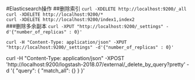 #Elasticsearch操作
##删除索引
`curl -XDELETE http://localhost:9200/_all`  
`curl -XDELETE http://localhost:9200/*`  
`curl -XDELETE http://localhost:9200/index1,index2`  
###删除多余副本
`curl -XPUT "http://localhost:9200/_settings" -d'{"number_of_replicas" : 0}'`

`curl -H "Content-Type: application/json" -XPUT "http://localhost:9200/_settings" -d'{"number_of_replicas" : 0}'`


curl -H "Content-Type: application/json" -XPOST 'http://localhost:9200/logstash-2018.07/external/_delete_by_query?pretty' -d '{ "query": { "match_all": {} } }'

